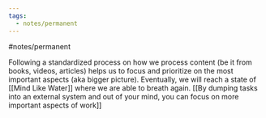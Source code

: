 ```yaml
---
tags:
  - notes/permanent
---
```

#notes/permanent 

Following a standardized process on how we process content (be it from books, videos, articles) helps us to focus and prioritize on the most important aspects (aka bigger picture). Eventually, we will reach a state of [[Mind Like Water]] where we are able to breath again. [[By dumping tasks into an external system and out of your mind, you can focus on more important aspects of work]] 



